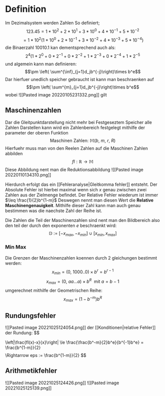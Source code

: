 # Definition 
Im Dezimalsystem werden Zahlen So definiert;
$$123.45 = 1*10^2+2*10^1+3*10^0+4*10^{-1}+5*10^{-2}$$
$$= 1*10^2(1*10^{0}+2*10^{-1}+3*10^{-2}+4*10^{-3}+5*10^{-4})$$
die Binaerzahl $10010.1$ kan dementsprechend auch als:
$$2^4(1*2^0+0*2^{-1}+0*2^{-2}+1*2^{-3}+0*2^{-4}+1*2^{-5}$$
und algemein kann man definieren:
$$\pm \left( \sum^{\inf}_{j=1}d_jb^{-j}\right)\times b^e$$
Dar hierfuer unedlich speicher gebraucht ist kann man beschraenken auf 
$$\pm \left( \sum^{m}_{j=1}d_jb^{-j}\right)\times b^e$$
wobei
![[Pasted image 20220105231332.png]]
gilt


## Maschinenzahlen
Dar die Gleitpunktdarstellung nicht mehr bei Festgeseztem Speicher alle Zahlen Darstellen kann wird ein Zahlenbereich festgelegt mithilfe der parameter der oberen Funktion
$$\text{Maschinen Zahlen:  } \mathbb{M}(b,\ m,\ r,\ R)$$
Hierfuehr muss man von den Reelen Zahlen auf die Maschinen Zahlen abbilden
$$fl:\mathbb{R} \rightarrow \mathbb{M}$$
Diese Abbildung nent man die Reduktionsabbildung
![[Pasted image 20220110134310.png]]

Hierdurch erfolgt das ein [[Fehleranalyse|Gleitkomma fehler]] entsteht. Der Absolute Fehler ist hierbei maximal wenn sich $x$ genau zwischen zwei Zahlen aus der Zielmenge befindet. Der Relative Fehler wiederum ist immer $\leq \frac{1}{2}b^{1-m}$  Deswegen nennt man diesen Wert die **Relative Maschinengenauigkeit**. Mithilfe dieser Zahl kann man auch genau bestimmen was die naechste Zahl der Reihe ist.

Die Zahlen die Teil der Maschinenzahlen sind nent man den Bildbereich also den teil der durch den exponenten $e$ beschraenkt wird:
$$\mathbb{D}\ :=\ [-x_{max},-x_{min}]\ \cup \ [x_{min},x_{max}]$$


### Min Max
Die Grenzen der Maschinenzahlen koennen durch 2 gleichungen bestimmt werden:
$$x_{min} = (0,\ 1000..0)\times b^r= b^{r-1}$$
$$x_{max} = (0,\ aa...a)\times b^R\ \text{ mit }a=b-1$$
umgerechnet mithilfe der Geometrischen Reihe:
$$x_{max}= (1-b^{-m})b^R$$

## Rundungsfehler
![[Pasted image 20221025124054.png]]
der [[Konditionen|relative Fehler]] der Rundung:
$$

\left|\frac{fl(x)-x}{x}\right| \le \frac{\frac{b^-m}{2}b^e}{b^{-1}b^e} = \frac{b^{1-m}}{2}
$$$$
\Rightarrow eps  := \frac{b^{1-m}}{2}
$$
## Arithmetikfehler

![[Pasted image 20221025124426.png]]
![[Pasted image 20221025125139.png]]